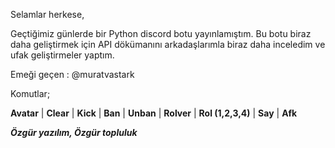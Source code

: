 Selamlar herkese,

Geçtiğimiz günlerde bir Python discord botu yayınlamıştım. Bu botu biraz daha geliştirmek için API dökümanını arkadaşlarımla biraz daha inceledim ve ufak geliştirmeler yaptım.

Emeği geçen : @muratvastark

Komutlar;

**Avatar** | **Clear** | **Kick** | **Ban** | **Unban** | **Rolver** | **Rol (1,2,3,4)** | **Say** | **Afk**

**_Özgür yazılım, Özgür topluluk_**
